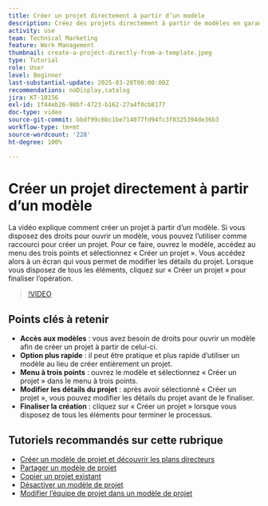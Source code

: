 ```yaml
---
title: Créer un projet directement à partir d’un modèle
description: Créez des projets directement à partir de modèles en garantissant des droits d’accès, en utilisant le menu à trois points pour sélectionner « Créer un projet », en modifiant les détails du projet selon les besoins et en finalisant le processus pour une alternative de configuration efficace.
activity: use
team: Technical Marketing
feature: Work Management
thumbnail: create-a-project-directly-from-a-template.jpeg
type: Tutorial
role: User
level: Beginner
last-substantial-update: 2025-03-28T00:00:00Z
recommendations: noDisplay,catalog
jira: KT-10156
exl-id: 1f44eb26-98bf-4723-b162-27a4f8cb8177
doc-type: video
source-git-commit: bbdf99c6bc1be714077fd94fc3f8325394de36b3
workflow-type: tm+mt
source-wordcount: '228'
ht-degree: 100%

---
```


# Créer un projet directement à partir d’un modèle

La vidéo explique comment créer un projet à partir d’un modèle. Si vous disposez des droits pour ouvrir un modèle, vous pouvez l’utiliser comme raccourci pour créer un projet. Pour ce faire, ouvrez le modèle, accédez au menu des trois points et sélectionnez « Créer un projet ». Vous accédez alors à un écran qui vous permet de modifier les détails du projet. Lorsque vous disposez de tous les éléments, cliquez sur « Créer un projet » pour finaliser l’opération.

>[!VIDEO](https://video.tv.adobe.com/v/3456015/?quality=12&learn=on&enablevpops=1&captions=fre_fr)

## Points clés à retenir

* **Accès aux modèles** : vous avez besoin de droits pour ouvrir un modèle afin de créer un projet à partir de celui-ci.
* **Option plus rapide** : il peut être pratique et plus rapide d’utiliser un modèle au lieu de créer entièrement un projet.
* **Menu à trois points** : ouvrez le modèle et sélectionnez « Créer un projet » dans le menu à trois points.
* **Modifier les détails du projet** : après avoir sélectionné « Créer un projet », vous pouvez modifier les détails du projet avant de le finaliser.
* **Finaliser la création** : cliquez sur « Créer un projet » lorsque vous disposez de tous les éléments pour terminer le processus.


## Tutoriels recommandés sur cette rubrique

* [Créer un modèle de projet et découvrir les plans directeurs](/help/manage-work/create-and-manage-project-templates/create-a-project-template.md)
* [Partager un modèle de projet](/help/manage-work/create-and-manage-project-templates/share-a-project-template.md)
* [Copier un projet existant](/help/manage-work/manage-projects/copy-an-existing-project.md)
* [Désactiver un modèle de projet](/help/manage-work/create-and-manage-project-templates/deactivate-a-project-template.md)
* [Modifier l’équipe de projet dans un modèle de projet](/help/manage-work/create-and-manage-project-templates/edit-the-project-team-in-a-project-template.md)
